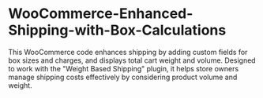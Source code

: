 # WooCommerce-Enhanced-Shipping-with-Box-Calculations
 This WooCommerce code enhances shipping by adding custom fields for box sizes and charges, and displays total cart weight and volume. Designed to work with the "Weight Based Shipping" plugin, it helps store owners manage shipping costs effectively by considering product volume and weight.
